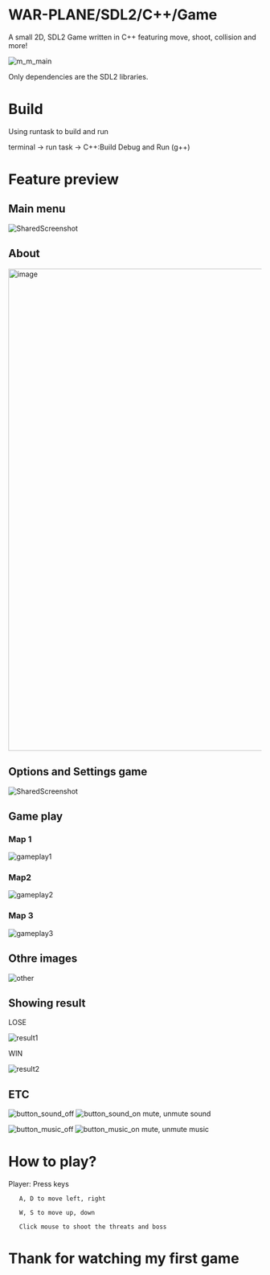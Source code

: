 # WAR-PLANE/SDL2/C++/Game

A small 2D, SDL2 Game written in C++ featuring move, shoot, collision and more!

![m_m_main](https://user-images.githubusercontent.com/124224840/234486993-aad17fae-24d8-4463-92d9-920ce4c94693.png)

Only dependencies are the SDL2 libraries.

# Build

Using runtask to build and run

terminal -> run task -> C++:Build Debug and Run (g++)

# Feature preview

## Main menu

![SharedScreenshot](https://user-images.githubusercontent.com/124224840/234484057-7703af86-2f4f-4390-bb73-6c070e3b048c.jpg)

## About

<img width="960" alt="image" src="https://user-images.githubusercontent.com/124224840/234497496-51299638-6835-4017-8525-eba909a49f8a.png">


## Options and Settings game

![SharedScreenshot](https://user-images.githubusercontent.com/124224840/236388134-9a53a341-8928-41ce-aa4d-35b596024ede.jpg)

## Game play

### Map 1

![gameplay1](https://user-images.githubusercontent.com/124224840/234488975-a0e8094c-9843-4a63-9b0b-839c70b5779b.jpg)

### Map2

![gameplay2](https://user-images.githubusercontent.com/124224840/234489900-cdaf64d5-b1e8-4c23-8965-3277a2ee9ae4.jpg)

### Map 3

![gameplay3](https://user-images.githubusercontent.com/124224840/234489961-4b3ca26e-8ff1-4c08-bbb1-1e4d1622ca10.jpg)

## Othre images

![other](https://user-images.githubusercontent.com/124224840/234492277-784447ce-35e5-4b6a-893a-cd727802c709.jpg)

## Showing result

LOSE

![result1](https://user-images.githubusercontent.com/124224840/234490939-367fbe8d-3801-4520-a795-ed834a68c96e.jpg)

WIN

![result2](https://user-images.githubusercontent.com/124224840/234491013-b7292288-4214-49ff-bf6e-f2244293ac99.jpg)

## ETC

![button_sound_off](https://user-images.githubusercontent.com/124224840/234491452-10ff095d-8fa5-4d8f-90a8-fad6fc6c5f21.png) ![button_sound_on](https://user-images.githubusercontent.com/124224840/234491417-d264b285-a83f-4645-be03-bddc21faebdc.png)   mute, unmute sound

![button_music_off](https://user-images.githubusercontent.com/124224840/234491515-ab30cc1b-8cb7-44b7-b9ea-b797b8bb74f7.png) ![button_music_on](https://user-images.githubusercontent.com/124224840/234491498-14647bfa-e1ef-47ce-9295-77f00752b037.png)   mute, unmute music

# How to play?

Player: Press keys
       
       A, D to move left, right
       
       W, S to move up, down
       
       Click mouse to shoot the threats and boss
       
# Thank for watching my first game



